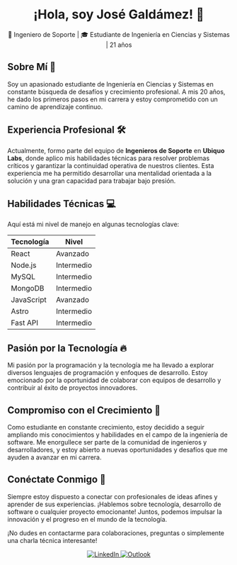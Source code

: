 <div align="center">
  <h1>¡Hola, soy José Galdámez! 👋</h1>
  <p>🚀 Ingeniero de Soporte | 🎓 Estudiante de Ingeniería en Ciencias y Sistemas | 21 años</p>
</div>

## Sobre Mí 🌟
Soy un apasionado estudiante de Ingeniería en Ciencias y Sistemas en constante búsqueda de desafíos y crecimiento profesional. A mis 20 años, he dado los primeros pasos en mi carrera y estoy comprometido con un camino de aprendizaje continuo.

## Experiencia Profesional 🛠️
Actualmente, formo parte del equipo de **Ingenieros de Soporte** en **Ubiquo Labs**, donde aplico mis habilidades técnicas para resolver problemas críticos y garantizar la continuidad operativa de nuestros clientes. Esta experiencia me ha permitido desarrollar una mentalidad orientada a la solución y una gran capacidad para trabajar bajo presión.

## Habilidades Técnicas 💻
Aquí está mi nivel de manejo en algunas tecnologías clave:

| Tecnología     | Nivel      |
| -------------- | ---------- |
| React          | Avanzado   |
| Node.js        | Intermedio |
| MySQL          | Intermedio |
| MongoDB        | Intermedio |
| JavaScript     | Avanzado   |
| Astro    | Intermedio  |
| Fast API    | Intermedio  |

## Pasión por la Tecnología 🔥
Mi pasión por la programación y la tecnología me ha llevado a explorar diversos lenguajes de programación y enfoques de desarrollo. Estoy emocionado por la oportunidad de colaborar con equipos de desarrollo y contribuir al éxito de proyectos innovadores.

## Compromiso con el Crecimiento 🌱
Como estudiante en constante crecimiento, estoy decidido a seguir ampliando mis conocimientos y habilidades en el campo de la ingeniería de software. Me enorgullece ser parte de la comunidad de ingenieros y desarrolladores, y estoy abierto a nuevas oportunidades y desafíos que me ayuden a avanzar en mi carrera.

## Conéctate Conmigo 🚀
Siempre estoy dispuesto a conectar con profesionales de ideas afines y aprender de sus experiencias. ¡Hablemos sobre tecnología, desarrollo de software o cualquier proyecto emocionante! Juntos, podemos impulsar la innovación y el progreso en el mundo de la tecnología.

¡No dudes en contactarme para colaboraciones, preguntas o simplemente una charla técnica interesante!

<div align="center">
  <a href="https://www.linkedin.com/in/josé-eduardo-galdámez-gonzález-187060209/" target="_blank">
    <img src="https://img.shields.io/badge/LinkedIn-Connect-blue?style=for-the-badge&logo=linkedin&labelColor=blue" alt="LinkedIn">
  </a>
  <a href="eduardo_gonzalez2002@outlook.es" target="_blank">
    <img src="https://img.shields.io/badge/Email-Contact-red?style=for-the-badge&logo=gmail&labelColor=red" alt="Outlook">
  </a>
</div>
